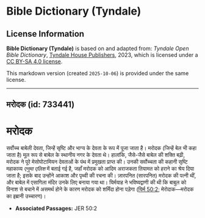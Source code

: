 # Bible Dictionary (Tyndale)

## License Information

**Bible Dictionary (Tyndale)** is based on and adapted from: _Tyndale Open Bible Dictionary_, [Tyndale House Publishers](https://tyndaleopenresources.com/), 2023, which is licensed under a [CC BY-SA 4.0 license](https://creativecommons.org/licenses/by-sa/4.0/legalcode.en).

This markdown version (created `2025-10-06`) is provided under the same license.



--------------------------------

## मरोदक (id: 733441)

मरोदक
=====

सर्वोच्च बाबेली देवता, जिन्हें सृष्टि और भाग्य के देवता के रूप में पूजा जाता है। मरोदक (जिन्हें बेल भी कहा जाता है) मूल रूप से बाबेल के स्थानीय नगर के देवता थे। हालांकि, जैसे\-जैसे बाबेल की शक्ति बढ़ी, मरोदक ने पूरे मेसोपोटामियन देवताओं के पंथ में प्रमुखता प्राप्त की। उनकी सर्वोच्चता की कहानी सृष्टि महाकाव्य *एनुमा एलिश* में बताई गई है, जहाँ मरोदक को आदिम अराजकता तियामत को हराने का श्रेय दिया जाता है; इसके बाद उन्होंने आकाश और पृथ्वी की रचना की। ज़ारपनित (सारपनित) मरोदक की पत्नी थीं, और बाबेल में एसागिला मंदिर उनके लिए बनाया गया था। यिर्मयाह ने भविष्यद्वाणी की थी कि बाबुल को विनाश से बचाने में असमर्थ होने के कारण मरोदक को शर्मिंदा होना पड़ेगा ([यिर्म 50:2](https://ref.ly/Jer50:2); मेरोदाक—मरोदक का इब्रानी उच्चारण)।

* **Associated Passages:** JER 50:2

